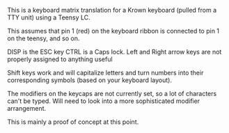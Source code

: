 This is a keyboard matrix translation for a Krown keyboard (pulled from a TTY unit) using a Teensy LC.

This assumes that pin 1 (red) on the keyboard ribbon is connected to pin 1 on the teensy, and so on.

DISP is the ESC key
CTRL is a Caps lock.
Left and Right arrow keys are not properly assigned to anything useful

Shift keys work and will capitalize letters and turn numbers into their corresponding symbols (based on your keyboard layout).

The modifiers on the keycaps are not currently set, so a lot of characters can't be typed.  Will need to look into a more sophisticated modifier arrangement.  

This is mainly a proof of concept at this point.
